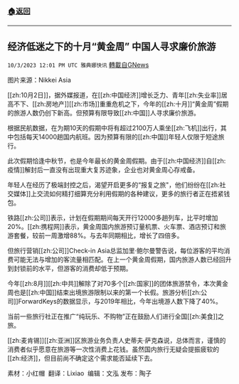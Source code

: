 ###  [:house:返回](README.md)
---


## 经济低迷之下的十月“黄金周” 中国人寻求廉价旅游
`10/3/2023 12:01 PM UTC 雅典娜快讯` [轉載自GNews](https://gnews.org/articles/1774691)

图片来源：Nikkei Asia

[[zh:10月2日]]，据外媒报道，在[[zh:中国经济]]增长乏力、青年[[zh:失业率]]居高不下、[[zh:房地产]][[zh:市场]]重重危机之下，今年的[[zh:十月]]“黄金周”假期的旅游人数仍创下新高。但预算有限导致[[zh:中国]]人寻求廉价旅游。

根据民航数据，在为期10天的假期中将有超过2100万人乘坐[[zh:飞机]]出行，其中包括每天14000趟国内航班。因为预算有限的[[zh:中国]]年轻人仅限于短途旅行。

此次假期恰逢中秋节，也是今年最长的黄金周假期。由于[[zh:中国经济]]自[[zh:疫情]]解封后一直没有出现重大复苏迹象，企业也对黄金周心存戒备。

年轻人在经历了极端封控之后，渴望开启更多的“报复之旅"，他们纷纷在[[zh:社交媒体]]上交流如何精打细算充分利用假期的各种建议，更多的旅行者正在捂紧钱包。

铁路[[zh:公司]]表示，计划在假期期间每天开行12000多趟列车，比平时增加20%。[[zh:携程网]]表示，黄金周国内旅游预订量机票、火车票、酒店预订和旅游套餐，较前一周激增88%。与去年同期相比，增长了四倍多。

但旅行营销[[zh:公司]]Check-in Asia总监加里·鲍尔曼警告说，每位游客的平均消费可能无法与增加的客流量相匹配。在上一个黄金周假期，国内旅游人数已经回升到封锁前的水平，但游客的消费却低于预期。

今年[[zh:8月]][[zh:中共]]解除了对70多个[[zh:国家]]的团体旅游禁令，本次黄金周也是[[zh:中国]]结束出境旅游限制以来的第一个长假。旅游分析[[zh:公司]]ForwardKeys的数据显示，与2019年相比，今年出境游人数下降了40%。

当前一些旅行社正在推广“纯玩乐、不购物”​​​​​​​​​​​​​​​​​​​​​​​​​​​​​​​​​​​​​正在鼓励人们进行全国[[zh:美食]]之旅。

[[zh:麦肯锡]][[zh:亚洲]]区旅游业务负责人史蒂夫·萨克森说，总体而言，谨慎的消费者似乎愿意在旅游等一次性消费上花钱。虽然国内旅行无疑会提振疲软的[[zh:经济]]，但目前尚不确定这个需求能否延续下去。

素材：小红帽   翻译：Lixiao  编辑：文泓  发布：陶子


